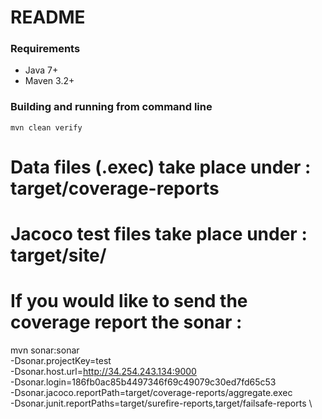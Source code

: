 # README #


### Requirements ###

* Java 7+
* Maven 3.2+

### Building and running from command line ###

```
mvn clean verify
```


# Data files (.exec) take place under : target/coverage-reports

# Jacoco test files take place under : target/site/

# If you would like to send the coverage report the sonar :

mvn sonar:sonar \
 -Dsonar.projectKey=test \
 -Dsonar.host.url=http://34.254.243.134:9000 \
 -Dsonar.login=186fb0ac85b4497346f69c49079c30ed7fd65c53 \
 -Dsonar.jacoco.reportPath=target/coverage-reports/aggregate.exec \
 -Dsonar.junit.reportPaths=target/surefire-reports,target/failsafe-reports \

